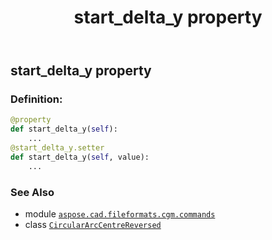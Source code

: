 ﻿---
title: start_delta_y property
second_title: Aspose.CAD for Python via .NET API References
description: 
type: docs
weight: 130
url: /python-net/aspose.cad.fileformats.cgm.commands/circulararccentrereversed/start_delta_y/
is_root: false
---

## start_delta_y property

### Definition:
```python
@property
def start_delta_y(self):
    ...
@start_delta_y.setter
def start_delta_y(self, value):
    ...
```

### See Also
* module [`aspose.cad.fileformats.cgm.commands`](../../)
* class [`CircularArcCentreReversed`](/cad/python-net/aspose.cad.fileformats.cgm.commands/circulararccentrereversed)
